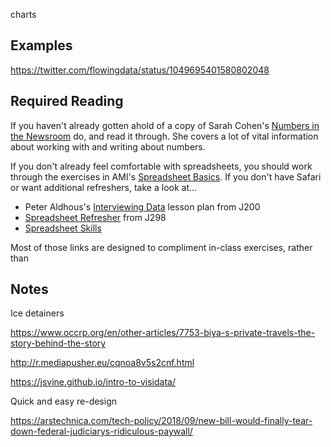 charts

## Examples
https://twitter.com/flowingdata/status/1049695401580802048

## Required Reading

If you haven't already gotten ahold of a copy of Sarah Cohen's [Numbers in the Newsroom](http://store.ire.org/products/numbers-in-the-newsroom-using-math-and-statistics-in-news-second-edition) do, and read it through. She covers a lot of vital information about working with and writing about numbers.

If you don't already feel comfortable with spreadsheets, you should work through the exercises in AMI's [Spreadsheet Basics](https://multimedia.journalism.berkeley.edu/tutorials/spreadsheet-basics/). If you don't have Safari or want additional refreshers, take a look at...
+ Peter Aldhous's [Interviewing Data](http://paldhous.github.io/ucb/2016/intro-data/week3.html) lesson plan from J200
+ [Spreadsheet Refresher](https://ucb-dataj.github.io/2018/week3.html#spreadsheets) from J298
+ [Spreadsheet Skills](http://amandabee.github.io/CUNY-data-skills/hands-on/spreadsheets.html)

Most of those links are designed to compliment in-class exercises, rather than


## Notes

Ice detainers


https://www.occrp.org/en/other-articles/7753-biya-s-private-travels-the-story-behind-the-story


http://r.mediapusher.eu/cqnoa8v5s2cnf.html

https://jsvine.github.io/intro-to-visidata/

Quick and easy re-design

https://arstechnica.com/tech-policy/2018/09/new-bill-would-finally-tear-down-federal-judiciarys-ridiculous-paywall/

